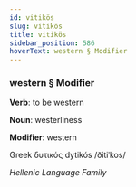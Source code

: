 ```yaml
---
id: vitikös
slug: vitikös
title: vitikös
sidebar_position: 586
hoverText: western § Modifier
---
```


### western § Modifier

**Verb**: to be western

**Noun**: westerliness

**Modifier**: western

Greek δυτικός dytikós /ðitiˈkos/

*Hellenic Language Family*